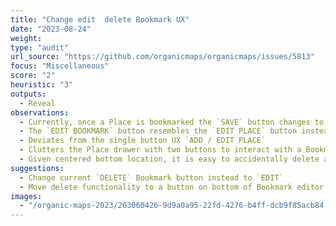 ```yaml
---
title: "Change edit  delete Bookmark UX"
date: "2023-08-24"
weight: 
type: "audit"
url_source: "https://github.com/organicmaps/organicmaps/issues/5813"
focus: "Miscellaneous"
score: "2"
heuristic: "3"
outputs:
  - Reveal
observations:
  - Currently, once a Place is bookmarked the `SAVE` button changes to a `DELETE` button which removes a place from Bookmarks. 
  - The `EDIT BOOKMARK` button resembles the `EDIT PLACE` button instead of the prior location where a user interacts with a Bookmark (the bottom bar).
  - Deviates from the single button UX `ADD / EDIT PLACE`
  - Clutters the Place drawer with two buttons to interact with a Bookmark
  - Given centered bottom location, it is easy to accidentally delete a Bookmark
suggestions:
  - Change current `DELETE` Bookmark button instead to `EDIT`
  - Move delete functionality to a button on bottom of Bookmark editor
images:
  - "/organic-maps-2023/263060426-9d9a0a95-22fd-4276-b4ff-dcb9f85acb84.png"
---
```


